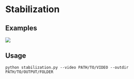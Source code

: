 # Stabilization

## Examples

![](examples/waterfall.gif)

## Usage

```
python stabilization.py --video PATH/TO/VIDEO --outdir PATH/TO/OUTPUT/FOLDER
```
